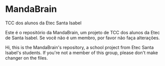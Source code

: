 # MandaBrain
TCC dos alunos da Etec Santa Isabel

Este é o repositório da MandaBrain, um projeto de TCC dos alunos da Etec de Santa Isabel. Se você não é um membro, por favor não faça alterações.

Hi, this is the MandaBrain's repository, a school project from Etec Santa Isabel's students. If you're not a member of this group, please don't make changer on the files.
